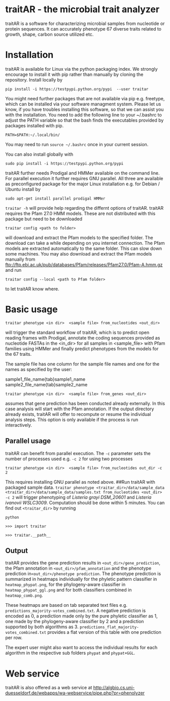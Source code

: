 
# traitAR - the microbial trait analyzer
traitAR is a software for characterizing microbial samples from nucleotide or protein sequences. It can accurately phenotype 67 diverse traits related to growth, shape, carbon source utilized etc.

# Installation
traitAR is available for Linux via the python packaging index. We strongly encourage to install it with pip rather than manually by cloning the repository. Install locally by

``pip install -i https://testpypi.python.org/pypi  --user traitar``

You might need further packages that are not available via pip e.g. freetype, which can be installed via your software managment system. Please let us know, if you have troubles installing this software, so that we can assist you with the installation. 
You need to add the following line to your ~/.bashrc to adjust the PATH variable so that the bash finds the executables provided by packages installed with pip. 

``PATH=$PATH:~/.local/bin/``

You may need to run ``source ~/.bashrc`` once in your current session.

You can also install globally with

``sudo pip install -i https://testpypi.python.org/pypi``

traitAR further needs Prodigal and HMMer available on the command line. For parallel execution it further requires GNU parallel.
All three are available as preconfigured package for the major Linux installation e.g. for Debian / Ubuntu install by

``sudo apt-get install parallel prodigal HMMer``

``traitar -h`` will provide help regarding the differnt options of traitAR.
traitAR requires the Pfam 27.0 HMM models. These are not distributed with this package but need to be downloaded

``traitar config <path to folder>``

will download and extract the Pfam models to the specified folder. The download can take a while depending on you internet connection. The Pfam models are extracted automatically to the same folder. This can slow down some machines. 
You may also download and extract the Pfam models manually from ftp://ftp.ebi.ac.uk/pub/databases/Pfam/releases/Pfam27.0/Pfam-A.hmm.gz and run 

``traitar config --local <path to Pfam folder>``

to let traitAR know where.
# Basic usage

``traitar phenotype <in dir>  <sample file> from_nucleotides <out_dir> `` 

will trigger the standard workflow of traitAR, which is to predict open reading frames with Prodigal, annotate the coding sequences provided as nucleotide FASTAs in the <in_dir> for all samples in <sample_file> with Pfam families using HMMer and finally predict phenotypes from the models for the 67 traits. 

The sample file has one column for the sample file names and one for the names as specified by the user:

sample1_file_name{tab}sample1_name
sample2_file_name{tab}sample2_name

``traitar phenotype <in dir>  <sample file> from_genes <out_dir> `` 
 
assumes that gene prediction has been conducted already externally. In this case analysis will start with the Pfam annotation. If the output directory already exists, traitAR will offer to recompute or resume the individual analysis steps. This option is only available if the process is run interactively.
## Parallel usage
traitAR can benefit from parallel execution. The ``-c`` parameter sets the number of processes used e.g. ``-c 2`` for using two processes

``traitar phenotype <in dir>  <sample file> from_nucleotides out_dir -c 2`` 

This requires installing GNU parallel as noted above.
##Run traitAR with packaged sample data.
``traitar phenotype <traitar_dir>/data/sample_data <traitar_dir>/data/sample_data/samples.txt from_nucleotides <out_dir> -c 2`` will trigger phenotyping of *Listeria grayi DSM_20601* and *Listeria ivanovii WSLC3009*. Computation should be done within 5 minutes. You can find out ``<traitar_dir>`` by running

``python``

``>>> import traitar``

``>>> traitar.__path__``
## Output
traitAR provides the gene prediction results in ``<out_dir>/gene_prediction``, the Pfam annotation in ``<out_dir>/pfam_annotation`` and the phenotype prediction in``<out_dir>/phenotype prediction``. The phenotype prediction is summarized in heatmaps individually for the phyletic pattern classifier in ``heatmap_phypat.png``, for the phylogeny-aware classifier in ``heatmap_phypat_ggl.png`` and for both classifiers combined in ```heatmap_comb.png```. 


These heatmaps are based on tab separated text files e.g. ``predictions_majority-votes_combined.txt``. A negative prediction is encoded as 0, a prediction made only by the pure phyletic classifier as 1, one made by the phylogeny-aware classifier by 2 and a prediction supported by both algorithms as 3. ``predictions_flat_majority-votes_combined.txt`` provides a flat version of this table with one prediction per row. 

The expert user might also want to access the individual results for each algorithm in the respective sub folders ``phypat`` and ``phypat+GGL``.

# Web service
traitAR is also offered as a web service at
http://algbio.cs.uni-duesseldorf.de/webapps/wa-webservice/pipe.php?pr=phenolyzer 
